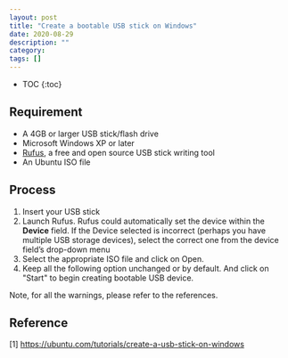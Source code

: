 ```yaml
---
layout: post
title: "Create a bootable USB stick on Windows"
date: 2020-08-29
description: ""
category: 
tags: []
---
```

* TOC
{:toc}

## Requirement

- A 4GB or larger USB stick/flash drive
- Microsoft Windows XP or later
- [Rufus](https://rufus.ie/), a free and open source USB stick writing tool
- An Ubuntu ISO file

## Process

1. Insert your USB stick
2. Launch Rufus. Rufus could automatically set the device within the **Device** field. If the Device selected is incorrect (perhaps you have multiple USB storage devices), select the correct one from the device field’s drop-down menu
3. Select the appropriate ISO file and click on Open.
4. Keep all the following option unchanged or by default. And click on "Start" to begin creating bootable USB device.

Note, for all the warnings, please refer to the references. 

## Reference

[1] <https://ubuntu.com/tutorials/create-a-usb-stick-on-windows>
